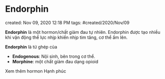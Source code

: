 # Endorphin

created: Nov 09, 2020 12:18 PM
tags: #created/2020/Nov/09

**Endorphin** là một hormon/chất giảm đau tự nhiên. Endorphin được tạo nhiều khi vận động thể lực nhịp khiến nhịp tim tăng, cơ thể ấm lên.

**Endorphin** là từ ghép của

- **Endogenous**: Nội sinh, bên trong cơ thể.
- **Morphine**: một chất giảm đau dạng opioid

Xem thêm hormon Hạnh phúc